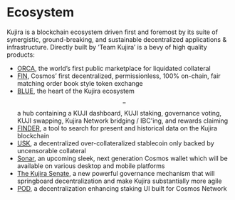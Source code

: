 # Ecosystem

Kujira is a blockchain ecosystem driven first and foremost by its suite of synergistic, ground-breaking, and sustainable decentralized applications & infrastructure. Directly built by ‘Team Kujira’ is a bevy of high quality products:

* [ORCA](https://orca.kujira.app/), the world’s first public marketplace for liquidated collateral
* [FIN](https://fin.kujira.app/), Cosmos’ first decentralized, permissionless, 100% on-chain, fair matching order book style                                     token exchange&#x20;
* [BLUE](https://blue.kujira.app/), the heart of the Kujira ecosystem$$-$$a hub containing a KUJI dashboard, KUJI staking, governance voting, KUJI swapping, Kujira Network bridging / IBC'ing, and rewards claiming
* [FINDER](https://finder.kujira.app/), a tool to search for present and historical data on the Kujira blockchain
* [USK](https://blue.kujira.app/mint), a decentralized over-collateralized stablecoin only backed by uncensorable collateral
* [Sonar](../../dapps-and-infrastructure/kujira-wallet/), an upcoming sleek, next generation Cosmos wallet which will be available on various desktop and mobile platforms
* [The Kujira Senate](../../dapps-and-infrastructure/senate.md), a new powerful governance mechanism that will springboard decentralization and make Kujira substantially more agile
* [POD](../../dapps-and-infrastructure/pod/), a decentralization enhancing staking UI built for Cosmos Network
